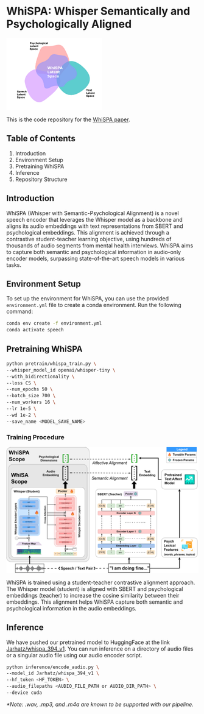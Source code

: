 # WhiSPA: Whisper Semantically and Psychologically Aligned

<img src="visuals/WhiSPA_Spirit_Figure.jpg" alt="WhiSPA Spirit Figure" width="50%"/>

This is the code repository for the [WhiSPA paper](https://google.com).

## Table of Contents
1. Introduction
2. Environment Setup
3. Pretraining WhiSPA
4. Inference
5. Repository Structure

## Introduction
WhiSPA (Whisper with Semantic-Psychological Alignment) is a novel speech encoder that leverages the Whisper model as a backbone and aligns its audio embeddings with text representations from SBERT and psychological embeddings. This alignment is achieved through a contrastive student-teacher learning objective, using hundreds of thousands of audio segments from mental health interviews. WhiSPA aims to capture both semantic and psychological information in audio-only encoder models, surpassing state-of-the-art speech models in various tasks.

## Environment Setup
To set up the environment for WhiSPA, you can use the provided `environment.yml` file to create a conda environment. Run the following command:
```bash
conda env create -f environment.yml
conda activate speech
```

## Pretraining WhiSPA
```bash
python pretrain/whispa_train.py \
--whisper_model_id openai/whisper-tiny \
--with_bidirectionality \
--loss CS \
--num_epochs 50 \
--batch_size 700 \
--num_workers 16 \
--lr 1e-5 \
--wd 1e-2 \
--save_name <MODEL_SAVE_NAME>
```

### Training Procedure
![WhiSPA Training Architecture](visuals/WhiSPA_Training_Procedure.jpg)

WhiSPA is trained using a student-teacher contrastive alignment approach. The Whisper model (student) is aligned with SBERT and psychological embeddings (teacher) to increase the cosine similarity between their embeddings. This alignment helps WhiSPA capture both semantic and psychological information in the audio embeddings.

## Inference
We have pushed our pretrained model to HuggingFace at the link [Jarhatz/whispa_394_v1](https://huggingface.co/Jarhatz/whispa_394_v1). You can run inference on a directory of audio files or a singular audio file using our audio encoder script.
```bash
python inference/encode_audio.py \
--model_id Jarhatz/whispa_394_v1 \
--hf_token <HF_TOKEN> \
--audio_filepaths <AUDIO_FILE_PATH or AUDIO_DIR_PATH> \
--device cuda
```
_*Note: .wav, .mp3, and .m4a are known to be supported with our pipeline._
